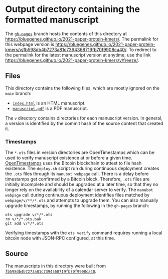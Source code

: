 # Output directory containing the formatted manuscript

The [`gh-pages`](https://github.com/bluegenes/2021-paper-protein-kmers/tree/gh-pages) branch hosts the contents of this directory at <https://bluegenes.github.io/2021-paper-protein-kmers/>.
The permalink for this webpage version is <https://bluegenes.github.io/2021-paper-protein-kmers/v/fb598db4b7273a81c7394368719fb70f9908ca40/>.
To redirect to the permalink for the latest manuscript version at anytime, use the link <https://bluegenes.github.io/2021-paper-protein-kmers/v/freeze/>.

## Files

This directory contains the following files, which are mostly ignored on the `main` branch:

+ [`index.html`](index.html) is an HTML manuscript.
+ [`manuscript.pdf`](manuscript.pdf) is a PDF manuscript.

The `v` directory contains directories for each manuscript version.
In general, a version is identified by the commit hash of the source content that created it.

### Timestamps

The `*.ots` files in version directories are OpenTimestamps which can be used to verify manuscript existence at or before a given time.
[OpenTimestamps](https://opentimestamps.org/) uses the Bitcoin blockchain to attest to file hash existence.
The `deploy.sh` script run during continuous deployment creates the `.ots` files through its `manubot webpage` call.
There is a delay before timestamps get confirmed by a Bitcoin block.
Therefore, `.ots` files are initially incomplete and should be upgraded at a later time, so that they no longer rely on the availability of a calendar server to verify.
The `manubot webpage` call during continuous deployment identifies files matched by `webpage/v/**/*.ots` and attempts to upgrade them.
You can also manually upgrade timestamps, by running the following in the `gh-pages` branch:

```shell
ots upgrade v/*/*.ots
rm v/*/*.ots.bak
git add v/*/*.ots
```

Verifying timestamps with the `ots verify` command requires running a local bitcoin node with JSON-RPC configured, at this time.

## Source

The manuscripts in this directory were built from
[`fb598db4b7273a81c7394368719fb70f9908ca40`](https://github.com/bluegenes/2021-paper-protein-kmers/commit/fb598db4b7273a81c7394368719fb70f9908ca40).
